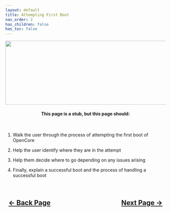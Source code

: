 ```yaml
---
layout: default
title: Attempting First Boot
nav_order: 2
has_children: false
has_toc: false
---
```


<style>
  .navigation-container {
    display: flex;
    justify-content: space-between;
    align-items: center;
    width: 100%;
  }
  
  .nav-button {
    margin: 10px;
  }
</style>

<p align="center">
  <img width="650" height="200" src="../../assets/Header-FirstBootAttempt.png">
</p>

<h4 align="center">This page is a stub, but this page should:</h4>
<br>

1. Walk the user through the process of attempting the first boot of OpenCore

2. Help the user identify where they are in the attempt

3. Help them decide where to go depending on any issues arising

4. Finally, explain a successful boot and the process of handling a successful boot

<h2 align="center">
  <br>
  <div class="navigation-container">
    <a class="nav-button" href="../01-PlanningInstallDisk/">&larr; Back Page</a>
    <a class="nav-button" href="../03-DiskUtility/">Next Page &rarr;</a>
  </div>
  <br>
</h2>
